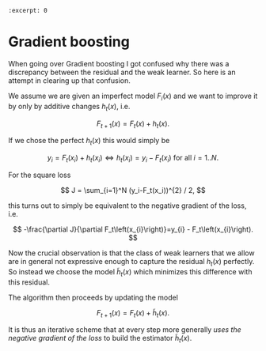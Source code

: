 ```{post} 2020-05-15
:excerpt: 0
```

# Gradient boosting

When going over Gradient boosting I got confused why there was a discrepancy between the residual and the weak learner.
So here is an attempt in clearing up that confusion.

We assume we are given an imperfect model $F_i(x)$ and we want to improve it by only by additive changes $h_t(x)$, i.e.

$$F_{t+1}(x) = F_t(x) + h_t(x).$$

If we chose the perfect $h_t(x)$ this would simply be

$$y_i = F_t(x_i) + h_t(x_i) \Leftrightarrow h_t(x_i) = y_i - F_t(x_i) \text{ for all } i=1..N.$$

For the square loss 

$$
J = \sum_{i=1}^N (y_i-F_t(x_i))^{2} / 2,
$$

this turns out to simply be equivalent to the negative gradient of the loss, i.e.

$$
-\frac{\partial J}{\partial F_t\left(x_{i}\right)}=y_{i} - F_t\left(x_{i}\right).
$$

Now the crucial observation is that the class of weak learners that we allow are in general not expressive enough to capture the residual $h_t(x)$ perfectly.
So instead we choose the model $\tilde{h}_t(x)$ which minimizes this difference with this residual.

The algorithm then proceeds by updating the model

$$
F_{t+1}(x) = F_t(x) + \tilde{h}_t(x).
$$

It is thus an iterative scheme that at every step more generally _uses the negative gradient of the loss_ to build the estimator $\tilde{h}_t(x)$.
